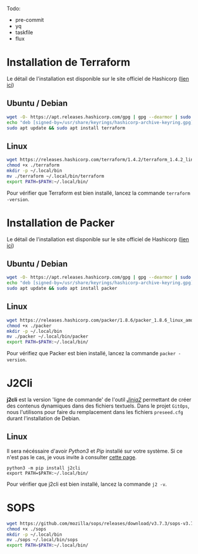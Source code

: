 ﻿Todo:
- pre-commit
- yq 
- taskfile
- flux

# Installation de Terraform

Le détail de l'installation est disponible sur le site officiel de Hashicorp ([lien ici](https://developer.hashicorp.com/terraform/downloads?product_intent=terraform))

## Ubuntu / Debian
```bash
wget -O- https://apt.releases.hashicorp.com/gpg | gpg --dearmor | sudo tee /usr/share/keyrings/hashicorp-archive-keyring.gpg
echo "deb [signed-by=/usr/share/keyrings/hashicorp-archive-keyring.gpg] https://apt.releases.hashicorp.com $(lsb_release -cs) main" | sudo tee /etc/apt/sources.list.d/hashicorp.list
sudo apt update && sudo apt install terraform
```

## Linux
```bash
wget https://releases.hashicorp.com/terraform/1.4.2/terraform_1.4.2_linux_amd64.zip -O- | gunzip -c - > terraform
chmod +x ./terraform
mkdir -p ~/.local/bin
mv ./terraform ~/.local/bin/terraform
export PATH=$PATH:~/.local/bin/
```

Pour vérifier que Terraform est bien installé, lancez la commande `terraform -version`.


# Installation de Packer

Le détail de l'installation est disponible sur le site officiel de Hashicorp ([lien ici](https://developer.hashicorp.com/packer/downloads))

## Ubuntu / Debian
```bash
wget -O- https://apt.releases.hashicorp.com/gpg | gpg --dearmor | sudo tee /usr/share/keyrings/hashicorp-archive-keyring.gpg
echo "deb [signed-by=/usr/share/keyrings/hashicorp-archive-keyring.gpg] https://apt.releases.hashicorp.com $(lsb_release -cs) main" | sudo tee /etc/apt/sources.list.d/hashicorp.list
sudo apt update && sudo apt install packer
```

## Linux
```bash
wget https://releases.hashicorp.com/packer/1.8.6/packer_1.8.6_linux_amd64.zip -O- | gunzip -c - > terraform
chmod +x ./packer
mkdir -p ~/.local/bin
mv ./packer ~/.local/bin/packer
export PATH=$PATH:~/.local/bin/
```

Pour vérifiez que Packer est bien installé, lancez la commande `packer -version`.
# J2Cli
**j2cli** est la version 'ligne de commande' de l'outil *[Jinja2](https://jinja.palletsprojects.com)* permettant de créer des contenus dynamiques dans des fichiers textuels. Dans le projet `GitOps`, nous l'utilisons pour faire du remplacement dans les fichiers `preseed.cfg` durant l'installation de Debian.

## Linux

Il sera nécéssaire d'avoir *Python3* et *Pip* installé sur votre système. Si ce n'est pas le cas, je vous invite à consulter [cette page](https://pip.pypa.io/en/stable/installation/).

```
python3 -m pip install j2cli
export PATH=$PATH:~/.local/bin/
```

Pour vérifier que j2cli est bien installé, lancez la commande `j2 -v`.

# SOPS

```bash
wget https://github.com/mozilla/sops/releases/download/v3.7.3/sops-v3.7.3.linux -O- | gunzip -c - > sops
chmod +x ./sops
mkdir -p ~/.local/bin
mv ./sops ~/.local/bin/sops
export PATH=$PATH:~/.local/bin/
```
